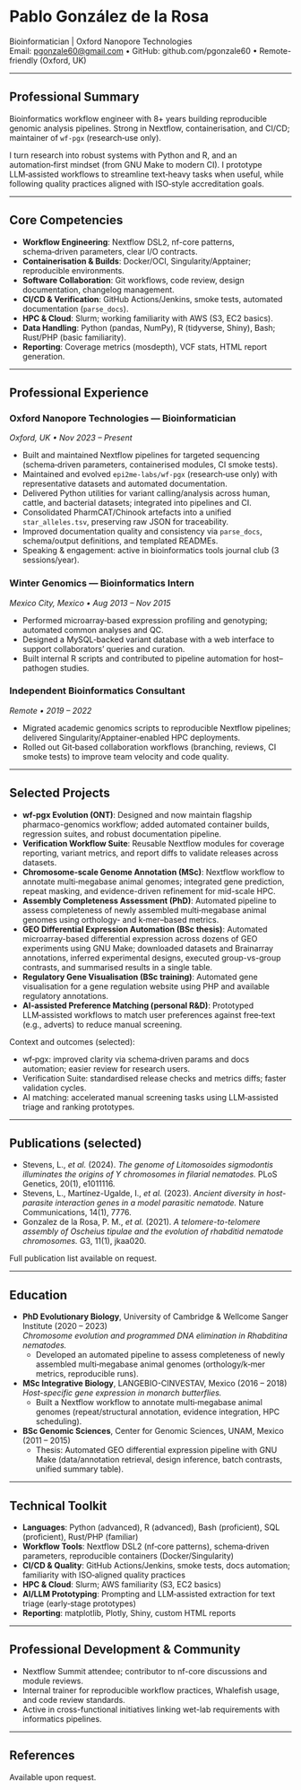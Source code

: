 # Pablo González de la Rosa

Bioinformatician | Oxford Nanopore Technologies  
Email: pgonzale60@gmail.com • GitHub: github.com/pgonzale60 • Remote-friendly (Oxford, UK)

---

## Professional Summary
Bioinformatics workflow engineer with 8+ years building reproducible genomic analysis pipelines. Strong in Nextflow, containerisation, and CI/CD; maintainer of `wf-pgx` (research‑use only).

I turn research into robust systems with Python and R, and an automation‑first mindset (from GNU Make to modern CI). I prototype LLM‑assisted workflows to streamline text‑heavy tasks when useful, while following quality practices aligned with ISO‑style accreditation goals.

---

## Core Competencies
- **Workflow Engineering**: Nextflow DSL2, nf-core patterns, schema‑driven parameters, clear I/O contracts.
- **Containerisation & Builds**: Docker/OCI, Singularity/Apptainer; reproducible environments.
- **Software Collaboration**: Git workflows, code review, design documentation, changelog management.
- **CI/CD & Verification**: GitHub Actions/Jenkins, smoke tests, automated documentation (`parse_docs`).
- **HPC & Cloud**: Slurm; working familiarity with AWS (S3, EC2 basics).
- **Data Handling**: Python (pandas, NumPy), R (tidyverse, Shiny), Bash; Rust/PHP (basic familiarity).
- **Reporting**: Coverage metrics (mosdepth), VCF stats, HTML report generation.

---

## Professional Experience

### Oxford Nanopore Technologies — Bioinformatician  
*Oxford, UK • Nov 2023 – Present*
- Built and maintained Nextflow pipelines for targeted sequencing (schema‑driven parameters, containerised modules, CI smoke tests).
- Maintained and evolved `epi2me-labs/wf-pgx` (research‑use only) with representative datasets and automated documentation.
- Delivered Python utilities for variant calling/analysis across human, cattle, and bacterial datasets; integrated into pipelines and CI.
- Consolidated PharmCAT/Chinook artefacts into a unified `star_alleles.tsv`, preserving raw JSON for traceability.
- Improved documentation quality and consistency via `parse_docs`, schema/output definitions, and templated READMEs.
- Speaking & engagement: active in bioinformatics tools journal club (3 sessions/year).

### Winter Genomics — Bioinformatics Intern  
*Mexico City, Mexico • Aug 2013 – Nov 2015*
- Performed microarray‑based expression profiling and genotyping; automated common analyses and QC.
- Designed a MySQL‑backed variant database with a web interface to support collaborators’ queries and curation.
- Built internal R scripts and contributed to pipeline automation for host–pathogen studies.

### Independent Bioinformatics Consultant  
*Remote • 2019 – 2022*
- Migrated academic genomics scripts to reproducible Nextflow pipelines; delivered Singularity/Apptainer‑enabled HPC deployments.
- Rolled out Git‑based collaboration workflows (branching, reviews, CI smoke tests) to improve team velocity and code quality.

---

## Selected Projects
- **wf-pgx Evolution (ONT)**: Designed and now maintain flagship pharmaco-genomics workflow; added automated container builds, regression suites, and robust documentation pipeline.
- **Verification Workflow Suite**: Reusable Nextflow modules for coverage reporting, variant metrics, and report diffs to validate releases across datasets.
- **Chromosome-scale Genome Annotation (MSc)**: Nextflow workflow to annotate multi‑megabase animal genomes; integrated gene prediction, repeat masking, and evidence-driven refinement for mid-scale HPC.
- **Assembly Completeness Assessment (PhD)**: Automated pipeline to assess completeness of newly assembled multi‑megabase animal genomes using orthology- and k‑mer–based metrics.
- **GEO Differential Expression Automation (BSc thesis)**: Automated microarray-based differential expression across dozens of GEO experiments using GNU Make; downloaded datasets and Brainarray annotations, inferred experimental designs, executed group-vs-group contrasts, and summarised results in a single table.
- **Regulatory Gene Visualisation (BSc training)**: Automated gene visualisation for a gene regulation website using PHP and available regulatory annotations.
- **AI-assisted Preference Matching (personal R&D)**: Prototyped LLM‑assisted workflows to match user preferences against free‑text (e.g., adverts) to reduce manual screening.

Context and outcomes (selected):
- wf‑pgx: improved clarity via schema‑driven params and docs automation; easier review for research users.
- Verification Suite: standardised release checks and metrics diffs; faster validation cycles.
- AI matching: accelerated manual screening tasks using LLM‑assisted triage and ranking prototypes.

---

## Publications (selected)
- Stevens, L., *et al.* (2024). *The genome of Litomosoides sigmodontis illuminates the origins of Y chromosomes in filarial nematodes.* PLoS Genetics, 20(1), e1011116.
- Stevens, L., Martínez-Ugalde, I., *et al.* (2023). *Ancient diversity in host-parasite interaction genes in a model parasitic nematode.* Nature Communications, 14(1), 7776.
- Gonzalez de la Rosa, P. M., *et al.* (2021). *A telomere-to-telomere assembly of Oscheius tipulae and the evolution of rhabditid nematode chromosomes.* G3, 11(1), jkaa020.

Full publication list available on request.

---

## Education
- **PhD Evolutionary Biology**, University of Cambridge & Wellcome Sanger Institute (2020 – 2023)  
  *Chromosome evolution and programmed DNA elimination in Rhabditina nematodes.*
  - Developed an automated pipeline to assess completeness of newly assembled multi‑megabase animal genomes (orthology/k‑mer metrics, reproducible runs).
- **MSc Integrative Biology**, LANGEBIO-CINVESTAV, Mexico (2016 – 2018)  
  *Host-specific gene expression in monarch butterflies.*
  - Built a Nextflow workflow to annotate multi‑megabase animal genomes (repeat/structural annotation, evidence integration, HPC scheduling).
- **BSc Genomic Sciences**, Center for Genomic Sciences, UNAM, Mexico (2011 – 2015)
  - Thesis: Automated GEO differential expression pipeline with GNU Make (data/annotation retrieval, design inference, batch contrasts, unified summary table).

---

## Technical Toolkit
- **Languages**: Python (advanced), R (advanced), Bash (proficient), SQL (proficient), Rust/PHP (familiar)
- **Workflow Tools**: Nextflow DSL2 (nf‑core patterns), schema‑driven parameters, reproducible containers (Docker/Singularity)
- **CI/CD & Quality**: GitHub Actions/Jenkins, smoke tests, docs automation; familiarity with ISO‑aligned quality practices
- **HPC & Cloud**: Slurm; AWS familiarity (S3, EC2 basics)
- **AI/LLM Prototyping**: Prompting and LLM‑assisted extraction for text triage (early‑stage prototypes)
- **Reporting**: matplotlib, Plotly, Shiny, custom HTML reports

---

## Professional Development & Community
- Nextflow Summit attendee; contributor to nf-core discussions and module reviews.
- Internal trainer for reproducible workflow practices, Whalefish usage, and code review standards.
- Active in cross-functional initiatives linking wet-lab requirements with informatics pipelines.

---

## References
Available upon request.
